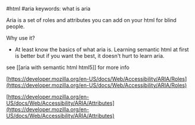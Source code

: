 #html 
#aria
keywords:
	what is aria

Aria is a set of roles and attributes you can add on your html for blind people.

Why use it? 
- At least know the basics of what aria is. Learning semantic html at first is better but if you want the best, it doesn't hurt to learn aria.

see [[aria with semantic html html5]] for more info

[https://developer.mozilla.org/en-US/docs/Web/Accessibility/ARIA/Roles](https://developer.mozilla.org/en-US/docs/Web/Accessibility/ARIA/Roles)  
  
[https://developer.mozilla.org/en-US/docs/Web/Accessibility/ARIA/Attributes](https://developer.mozilla.org/en-US/docs/Web/Accessibility/ARIA/Attributes)
